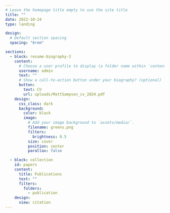```yaml
---
# Leave the homepage title empty to use the site title
title: ""
date: 2022-10-24
type: landing

design:
  # Default section spacing
  spacing: "6rem"

sections:
  - block: resume-biography-3
    content:
      # Choose a user profile to display (a folder name within `content/authors/`)
      username: admin
      text: ""
      # Show a call-to-action button under your biography? (optional)
      button:
        text: CV
        url: uploads/MattSampson_cv_2024.pdf
    design:
      css_class: dark
      background:
        color: black
        image:
          # Add your image background to `assets/media/`.
          filename: greens.png
          filters:
            brightness: 0.5
          size: cover
          position: center
          parallax: false

  - block: collection
    id: papers
    content:
      title: Publications
      text: ""
      filters:
        folders:
          - publication
    design:
      view: citation
---
```

